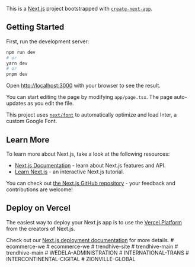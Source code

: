 This is a [Next.js](https://nextjs.org/) project bootstrapped with [`create-next-app`](https://github.com/vercel/next.js/tree/canary/packages/create-next-app).

## Getting Started

First, run the development server:

```bash
npm run dev
# or
yarn dev
# or
pnpm dev
```

Open [http://localhost:3000](http://localhost:3000) with your browser to see the result.

You can start editing the page by modifying `app/page.tsx`. The page auto-updates as you edit the file.

This project uses [`next/font`](https://nextjs.org/docs/basic-features/font-optimization) to automatically optimize and load Inter, a custom Google Font.

## Learn More

To learn more about Next.js, take a look at the following resources:

- [Next.js Documentation](https://nextjs.org/docs) - learn about Next.js features and API.
- [Learn Next.js](https://nextjs.org/learn) - an interactive Next.js tutorial.

You can check out [the Next.js GitHub repository](https://github.com/vercel/next.js/) - your feedback and contributions are welcome!

## Deploy on Vercel

The easiest way to deploy your Next.js app is to use the [Vercel Platform](https://vercel.com/new?utm_medium=default-template&filter=next.js&utm_source=create-next-app&utm_campaign=create-next-app-readme) from the creators of Next.js.

Check out our [Next.js deployment documentation](https://nextjs.org/docs/deployment) for more details.
#   e c o m m e r c e - w e  
 #   e c o m m e r c e - w e  
 #   t r e n d h i v e - s i t e  
 #   t r e n d h i v e - m a i n  
 #   t r e n d h i v e - m a i n  
 #   W E D E L A - A D M I N I S T R A T I O N  
 #   I N T E R N A T I O N A L - T R A N S  
 #   I N T E R C O N T I N E N T A L - C I G I T A L  
 #   Z I O N V I L L E - G L O B A L  
 